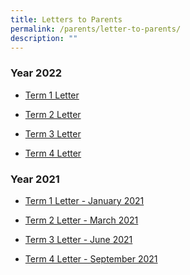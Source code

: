 ```yaml
---
title: Letters to Parents
permalink: /parents/letter-to-parents/
description: ""
---
```

<h3><strong>Year 2022</strong></h3>
<ul>
<li>
<p><a href="https://moe-canberrasec-staging.netlify.app/files/Term%201%20Letter%20to%20Parents%202022.pdf" target="_blank" rel="noopener">Term 1 Letter</a></p>
</li>
<li>
<p><a href="https://moe-canberrasec-staging.netlify.app/files/Term%202%20Letter%20to%20Parents%202022.pdf" target="_blank" rel="noopener">Term 2 Letter</a></p>
</li>
<li>
<p><a href="/files/Term%203%20Letter%20to%20Parents%202022_final%20v4.pdf" target="_blank" rel="noopener">Term 3 Letter</a></p>
</li>
<li>
<p><a href="/files/Term%204%20Letter%20to%20Parents%202022_final.pdf" target="_blank" rel="noopener">Term 4 Letter</a></p>
</li>
</ul>
<h3><strong>Year 2021</strong></h3>
<ul>
<li>
<p><a href="https://moe-canberrasec-staging.netlify.app/files/Term%201%20Parent%20Letter%202021.pdf" target="_blank" rel="noopener">Term 1 Letter - January 2021</a></p>
</li>
<li>
<p><a href="https://moe-canberrasec-staging.netlify.app/files/Term%202%20Letter%20to%20Parents%202021.pdf" target="_blank" rel="noopener">Term 2 Letter - March 2021</a></p>
</li>
<li>
<p><a href="https://moe-canberrasec-staging.netlify.app/files/Term%203%20Letter%20to%20Parents%202021_24%20June%202021.pdf" target="_blank" rel="noopener">Term 3 Letter - June 2021</a></p>
</li>
<li>
<p><a href="https://moe-canberrasec-staging.netlify.app/files/Term%204%20Letter%20to%20Parents%202021_V2.pdf" target="_blank" rel="noopener">Term 4 Letter - September 2021</a></p>
</li>
</ul>